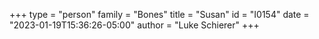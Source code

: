 +++
type = "person"
family = "Bones"
title = "Susan"
id = "I0154"
date = "2023-01-19T15:36:26-05:00"
author = "Luke Schierer"
+++

